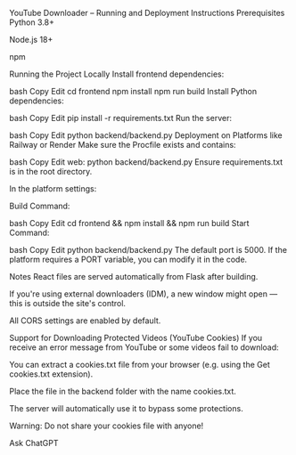 YouTube Downloader – Running and Deployment Instructions
Prerequisites
Python 3.8+

Node.js 18+

npm

Running the Project Locally
Install frontend dependencies:

bash
Copy
Edit
cd frontend
npm install
npm run build
Install Python dependencies:

bash
Copy
Edit
pip install -r requirements.txt
Run the server:

bash
Copy
Edit
python backend/backend.py
Deployment on Platforms like Railway or Render
Make sure the Procfile exists and contains:

bash
Copy
Edit
web: python backend/backend.py
Ensure requirements.txt is in the root directory.

In the platform settings:

Build Command:

bash
Copy
Edit
cd frontend && npm install && npm run build
Start Command:

bash
Copy
Edit
python backend/backend.py
The default port is 5000. If the platform requires a PORT variable, you can modify it in the code.

Notes
React files are served automatically from Flask after building.

If you're using external downloaders (IDM), a new window might open — this is outside the site's control.

All CORS settings are enabled by default.

Support for Downloading Protected Videos (YouTube Cookies)
If you receive an error message from YouTube or some videos fail to download:

You can extract a cookies.txt file from your browser (e.g. using the Get cookies.txt extension).

Place the file in the backend folder with the name cookies.txt.

The server will automatically use it to bypass some protections.

Warning: Do not share your cookies file with anyone!









Ask ChatGPT
